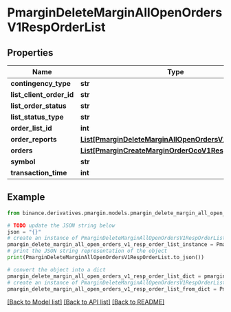 # PmarginDeleteMarginAllOpenOrdersV1RespOrderList


## Properties

Name | Type | Description | Notes
------------ | ------------- | ------------- | -------------
**contingency_type** | **str** |  | [optional] 
**list_client_order_id** | **str** |  | [optional] 
**list_order_status** | **str** |  | [optional] 
**list_status_type** | **str** |  | [optional] 
**order_list_id** | **int** |  | [optional] 
**order_reports** | [**List[PmarginDeleteMarginAllOpenOrdersV1RespOrder]**](PmarginDeleteMarginAllOpenOrdersV1RespOrder.md) |  | [optional] 
**orders** | [**List[PmarginCreateMarginOrderOcoV1RespOrdersInner]**](PmarginCreateMarginOrderOcoV1RespOrdersInner.md) |  | [optional] 
**symbol** | **str** |  | [optional] 
**transaction_time** | **int** |  | [optional] 

## Example

```python
from binance.derivatives.pmargin.models.pmargin_delete_margin_all_open_orders_v1_resp_order_list import PmarginDeleteMarginAllOpenOrdersV1RespOrderList

# TODO update the JSON string below
json = "{}"
# create an instance of PmarginDeleteMarginAllOpenOrdersV1RespOrderList from a JSON string
pmargin_delete_margin_all_open_orders_v1_resp_order_list_instance = PmarginDeleteMarginAllOpenOrdersV1RespOrderList.from_json(json)
# print the JSON string representation of the object
print(PmarginDeleteMarginAllOpenOrdersV1RespOrderList.to_json())

# convert the object into a dict
pmargin_delete_margin_all_open_orders_v1_resp_order_list_dict = pmargin_delete_margin_all_open_orders_v1_resp_order_list_instance.to_dict()
# create an instance of PmarginDeleteMarginAllOpenOrdersV1RespOrderList from a dict
pmargin_delete_margin_all_open_orders_v1_resp_order_list_from_dict = PmarginDeleteMarginAllOpenOrdersV1RespOrderList.from_dict(pmargin_delete_margin_all_open_orders_v1_resp_order_list_dict)
```
[[Back to Model list]](../README.md#documentation-for-models) [[Back to API list]](../README.md#documentation-for-api-endpoints) [[Back to README]](../README.md)


